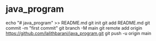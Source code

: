 # java_program

echo "# java_program" >> README.md
git init
git add README.md
git commit -m "first commit"
git branch -M main
git remote add origin https://github.com/lalithbarani/java_program.git
git push -u origin main
